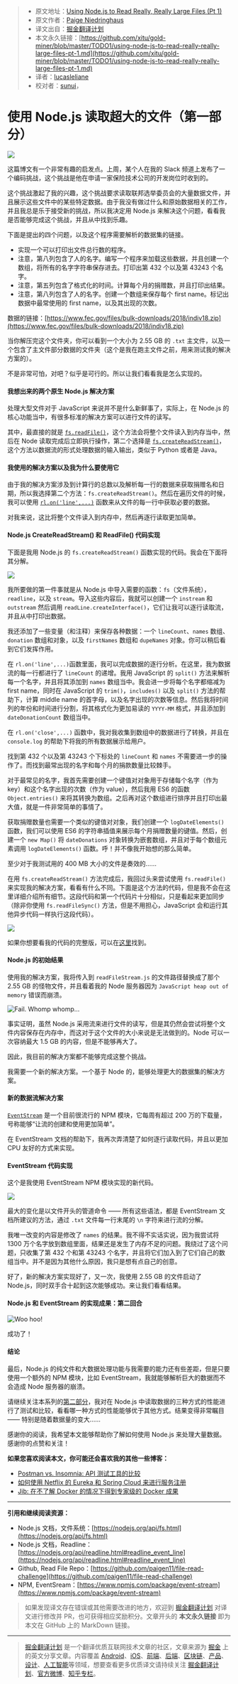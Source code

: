 > * 原文地址：[Using Node.js to Read Really, Really Large Files (Pt 1)](https://itnext.io/using-node-js-to-read-really-really-large-files-pt-1-d2057fe76b33)
> * 原文作者：[Paige Niedringhaus](https://medium.com/@paigen11)
> * 译文出自：[掘金翻译计划](https://github.com/xitu/gold-miner)
> * 本文永久链接：[https://github.com/xitu/gold-miner/blob/master/TODO1/using-node-js-to-read-really-really-large-files-pt-1.md](https://github.com/xitu/gold-miner/blob/master/TODO1/using-node-js-to-read-really-really-large-files-pt-1.md)
> * 译者：[lucasleliane](https://github.com/lucasleliane)
> * 校对者：[sunui](https://github.com/sunui)，[]()

# 使用 Node.js 读取超大的文件（第一部分）

![](https://cdn-images-1.medium.com/max/3686/1*-Nq1fQSPq9aeoWxn4WFbhg.png)

这篇博文有一个非常有趣的启发点。上周，某个人在我的 Slack 频道上发布了一个编码挑战，这个挑战是他在申请一家保险技术公司的开发岗位时收到的。

这个挑战激起了我的兴趣，这个挑战要求读取联邦选举委员会的大量数据文件，并且展示这些文件中的某些特定数据。由于我没有做过什么和原始数据相关的工作，并且我总是乐于接受新的挑战，所以我决定用 Node.js 来解决这个问题，看看我是否能够完成这个挑战，并且从中找到乐趣。

下面是提出的四个问题，以及这个程序需要解析的数据集的链接。

* 实现一个可以打印出文件总行数的程序。
* 注意，第八列包含了人的名字。编写一个程序来加载这些数据，并且创建一个数组，将所有的名字字符串保存进去。打印出第 432 个以及第 43243 个名字。
* 注意，第五列包含了格式化的时间。计算每个月的捐赠数，并且打印出结果。
* 注意，第八列包含了人的名字。创建一个数组来保存每个 first name。标记出数据中最常使用的 first name，以及其出现的次数。

数据的链接：[https://www.fec.gov/files/bulk-downloads/2018/indiv18.zip](https://www.fec.gov/files/bulk-downloads/2018/indiv18.zip)

当你解压完这个文件夹，你可以看到一个大小为 2.55 GB 的 `.txt` 主文件，以及一个包含了主文件部分数据的文件夹（这个是我在跑主文件之前，用来测试我的解决方案的）。

不是非常可怕，对吧？似乎是可行的。所以让我们看看我是怎么实现的。

#### 我想出来的两个原生 Node.js 解决方案

处理大型文件对于 JavaScript 来说并不是什么新鲜事了，实际上，在 Node.js 的核心功能当中，有很多标准的解决方案可以进行文件的读写。

其中，最直接的就是 [`fs.readFile()`](https://nodejs.org/api/fs.html#fs_fs_readfile_path_options_callback)，这个方法会将整个文件读入到内存当中，然后在 Node 读取完成后立即执行操作，第二个选择是 [`fs.createReadStream()`](https://nodejs.org/api/fs.html#fs_fs_createreadstream_path_options)，这个方法以数据流的形式处理数据的输入输出，类似于 Python 或者是 Java。

#### 我使用的解决方案以及我为什么要使用它

由于我的解决方案涉及到计算行的总数以及解析每一行的数据来获取捐赠名和日期，所以我选择第二个方法：`fs.createReadStream()`。然后在遍历文件的时候，我可以使用 [`rl.on('line',...)`](https://nodejs.org/api/readline.html#readline_event_line) 函数来从文件的每一行中获取必要的数据。

对我来说，这比将整个文件读入到内存中，然后再逐行读取更加简单。

#### Node.js CreateReadStream() 和 ReadFile() 代码实现

下面是我用 Node.js 的 `fs.createReadStream()` 函数实现的代码。我会在下面将其分解。

![](https://cdn-images-1.medium.com/max/2704/1*szFus-f7Xllx17AuSc_TQw.png)

我所要做的第一件事就是从 Node.js 中导入需要的函数：`fs`（文件系统），`readline`，以及 `stream`。导入这些内容后，我就可以创建一个 `instream` 和 `outstream` 然后调用 `readLine.createInterface()`，它们让我可以逐行读取流，并且从中打印出数据。

我还添加了一些变量（和注释）来保存各种数据：一个 `lineCount`、`names` 数组、`donation` 数组和对象，以及 `firstNames` 数组和 `dupeNames` 对象。你可以稍后看到它们发挥作用。

在 `rl.on('line',...)`函数里面，我可以完成数据的逐行分析。在这里，我为数据流的每一行都进行了 `lineCount` 的递增。我用 JavaScript 的 `split()` 方法来解析每一个名字，并且将其添加到 `names` 数组当中。我会进一步将每个名字都缩减为 first name，同时在 JavaScript 的 `trim()`，`includes()` 以及 `split()` 方法的帮助下，计算 middle name 的首字母，以及名字出现的次数等信息。然后我将时间列的年份和时间进行分割，将其格式化为更加易读的 `YYYY-MM` 格式，并且添加到 `dateDonationCount` 数组当中。

在 `rl.on('close',...)` 函数中，我对我收集到数组中的数据进行了转换，并且在 `console.log` 的帮助下将我的所有数据展示给用户。

找到第 432 个以及第 43243 个下标处的 `lineCount` 和 `names` 不需要进一步的操作了。而找到最常出现的名字和每个月的捐款数量比较棘手。

对于最常见的名字，我首先需要创建一个键值对对象用于存储每个名字（作为 key）和这个名字出现的次数（作为 value），然后我用 ES6 的函数 `Object.entries()` 来将其转换为数组。之后再对这个数组进行排序并且打印出最大值，就是一件非常简单的事情了。

获取捐赠数量也需要一个类似的键值对对象，我们创建一个 `logDateElements()` 函数，我们可以使用 ES6 的字符串插值来展示每个月捐赠数量的键值。然后，创建一个 `new Map()` 将 `dateDonations` 对象转换为嵌套数组，并且对于每个数组元素调用 `logDateElements()` 函数。呼！并不像我开始想的那么简单。

至少对于我测试用的 400 MB 大小的文件是奏效的……

在用 `fs.createReadStream()` 方法完成后，我回过头来尝试使用 `fs.readFile()` 来实现我的解决方案，看看有什么不同。下面是这个方法的代码，但是我不会在这里详细介绍所有细节。这段代码和第一个代码片十分相似，只是看起来更加同步（除非你使用 `fs.readFileSync()` 方法，但是不用担心，JavaScript 会和运行其他异步代码一样执行这段代码）。

![](https://cdn-images-1.medium.com/max/2704/1*mLYx43qMKJBpbZ8TUp_qrA.png)

如果你想要看我的代码的完整版，可以在[这里](https://github.com/paigen11/file-read-challenge)找到。

#### Node.js 的初始结果

使用我的解决方案，我将传入到 `readFileStream.js` 的文件路径替换成了那个 2.55 GB 的怪物文件，并且看着我的 Node 服务器因为 `JavaScript heap out of memory` 错误而崩溃。

![Fail. Whomp whomp…](https://cdn-images-1.medium.com/max/5572/1*S26hQHQCuzlPDHMnDR_s3g.png)

事实证明，虽然 Node.js 采用流来进行文件的读写，但是其仍然会尝试将整个文件内容保存在内存中，而这对于这个文件的大小来说是无法做到的。Node 可以一次容纳最大 1.5 GB 的内容，但是不能够再大了。

因此，我目前的解决方案都不能够完成这整个挑战。

我需要一个新的解决方案。一个基于 Node 的，能够处理更大的数据集的解决方案。

#### 新的数据流解决方案

[`EventStream`](https://www.npmjs.com/package/event-stream) 是一个目前很流行的 NPM 模块，它每周有超过 200 万的下载量，号称能够“让流的创建和使用更加简单”。

在 EventStream 文档的帮助下，我再次弄清楚了如何逐行读取代码，并且以更加 CPU 友好的方式来实现。

#### EventStream 代码实现

这个是我使用 EventStream NPM 模块实现的新代码。

![](https://cdn-images-1.medium.com/max/2704/1*iZFzB0v46FoAaMTR0ANrCQ.png)

最大的变化是以文件开头的管道命令 —— 所有这些语法，都是 EventStream 文档所建议的方法，通过 `.txt` 文件每一行末尾的 `\n` 字符来进行流的分解。

我唯一改变的内容是修改了 `names` 的结果。我不得不实话实说，因为我尝试将 1300 万个名字放到数组里面，结果还是发生了内存不足的问题。我绕过了这个问题，只收集了第 432 个和第 43243 个名字，并且将它们加入到了它们自己的数组当中。并不是因为其他什么原因，我只是想有点自己的创意。

好了，新的解决方案实现好了，又一次，我使用 2.55 GB 的文件启动了 Node.js，同时双手合十起到这次能够成功。来让我们看看结果。

#### Node.js 和 EventStream 的实现成果：第二回合

![Woo hoo!](https://cdn-images-1.medium.com/max/2000/1*HJBlTYxNUCPXCDeKI9RTMg.png)

成功了！

#### 结论

最后，Node.js 的纯文件和大数据处理功能与我需要的能力还有些差距，但是只要使用一个额外的 NPM 模块，比如 EventStream，我就能够解析巨大的数据而不会造成 Node 服务器的崩溃。

请继续关注本系列的[第二部分](https://bit.ly/2JdcO2g)，我对在 Node.js 中读取数据的三种方式的性能进行了测试和比较，看看哪一种方式的性能能够优于其他方式。结果变得非常瞩目 —— 特别是随着数据量的变大……

感谢你的阅读，我希望本文能够帮助你了解如何使用 Node.js 来处理大量数据。感谢你的点赞和关注！

**如果您喜欢阅读本文，你可能还会喜欢我的其他一些博客：**

* [Postman vs. Insomnia: API 测试工具的比较](https://medium.com/@paigen11/postman-vs-insomnia-comparing-the-api-testing-tools-4f12099275c1)
* [如何使用 Netflix 的 Eureka 和 Spring Cloud 来进行服务注册](https://medium.com/@paigen11/how-to-use-netflixs-eureka-and-spring-cloud-for-service-registry-8b43c8acdf4e)
* [Jib: 在不了解 Docker 的情况下得到专家级的 Docker 成果](https://medium.com/@paigen11/jib-getting-expert-docker-results-without-any-knowledge-of-docker-ef5cba294e05)

---

**引用和继续阅读资源：**

* Node.js 文档，文件系统：[https://nodejs.org/api/fs.html](https://nodejs.org/api/fs.html)
* Node.js 文档，Readline：[https://nodejs.org/api/readline.html#readline_event_line](https://nodejs.org/api/readline.html#readline_event_line)
* Github, Read File Repo：[https://github.com/paigen11/file-read-challenge](https://github.com/paigen11/file-read-challenge)
* NPM, EventSream：[https://www.npmjs.com/package/event-stream](https://www.npmjs.com/package/event-stream)

> 如果发现译文存在错误或其他需要改进的地方，欢迎到 [掘金翻译计划](https://github.com/xitu/gold-miner) 对译文进行修改并 PR，也可获得相应奖励积分。文章开头的 **本文永久链接** 即为本文在 GitHub 上的 MarkDown 链接。

---

> [掘金翻译计划](https://github.com/xitu/gold-miner) 是一个翻译优质互联网技术文章的社区，文章来源为 [掘金](https://juejin.im) 上的英文分享文章。内容覆盖 [Android](https://github.com/xitu/gold-miner#android)、[iOS](https://github.com/xitu/gold-miner#ios)、[前端](https://github.com/xitu/gold-miner#前端)、[后端](https://github.com/xitu/gold-miner#后端)、[区块链](https://github.com/xitu/gold-miner#区块链)、[产品](https://github.com/xitu/gold-miner#产品)、[设计](https://github.com/xitu/gold-miner#设计)、[人工智能](https://github.com/xitu/gold-miner#人工智能)等领域，想要查看更多优质译文请持续关注 [掘金翻译计划](https://github.com/xitu/gold-miner)、[官方微博](http://weibo.com/juejinfanyi)、[知乎专栏](https://zhuanlan.zhihu.com/juejinfanyi)。
